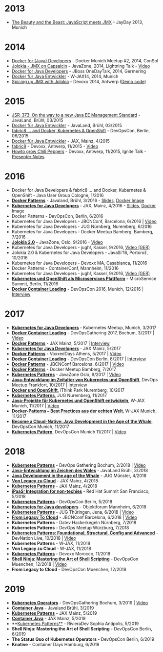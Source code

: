 # 2013

* [The Beauty and the Beast: JavaScript meets JMX](https://ro14nd.de/talks/2013/jayday-javascript-jmx/index.html) - JayDay 2013, Munich

# 2014

* [Docker for (Java) Developers](https://github.com/ro14nd-talks/archive/raw/gh-pages/2014/docker-meetup/index.html) - Docker Munich Meetup #2, 2014, ConSol
* [Jolokia - JMX on Capsaicin](https://github.com/ro14nd-talks/archive/raw/gh-pages/2014/javazone-jolokia.pdf) - JavaZone, 2014, Lightning Talk -  [Video](http://vimeo.com/105771547)
* [Docker for Java Developers](https://github.com/ro14nd-talks/archive/raw/gh-pages/2014/docker-onedaytalk.pdf) - JBoss OneDayTalk, 2014, Germering
* [Docker für Java Entwickler](https://github.com/ro14nd-talks/archive/raw/gh-pages/2014/wjax-docker-fuer-entwickler.pdf) - W-JAX14, 2014, Munich
* [Spicing up JMX with Jolokia](https://github.com/ro14nd-talks/archive/raw/gh-pages/2014/devoxx/jolokia-devoxx-2014.pdf) - Devoxx 2014, Antwerp ([Demo code](https://github.com/ro14nd-talks/archive/raw/gh-pages/2014/devoxx/jolokia-devoxx-2014-demo.tgz))

# 2015

* [JSR-373: On the way to a new Java EE Management Standard](https://ro14nd.de/talks/2015/javaland-2015-jsr-373.pdf) - JavaLand, Brühl, 03/2015
* [Docker für Java Entwickler](https://github.com/ro14nd-talks/archive/raw/gh-pages/2015/javaland-2015-docker-fuer-java-entwickler.pdf) - JavaLand, Brühl, 03/2015
* [fabric8 ... and Docker, Kubernetes & OpenShift](https://github.com/ro14nd-talks/archive/raw/gh-pages/2015/devopscon-2015-fabric8.pdf) - DevOpsCon, Berlin, 06/2015
* [Docker für Java Entwickler](https://github.com/ro14nd-talks/archive/raw/gh-pages/2015/jax-2015-docker-java.pdf) - JAX, Mainz, 4/2015
* [fabric8](https://github.com/ro14nd-talks/archive/raw/gh-pages/2015/devoxx-2015-fabric8.pdf) - Devoxx, Antwerp, 11/2015 - [Video](https://www.youtube.com/watch?v=DCQ9SEdteHs)
* [Howto grow Chili Peppers](https://github.com/ro14nd-talks/archive/raw/gh-pages/2015/devoxx-2015-howto-grow-chili-pepper.pdf) - Devoxx, Antwerp, 11/2015, Ignite Talk - [Presenter Notes](https://github.com/ro14nd-talks/archive/raw/gh-pages/2015/devoxx-2015-howto-grow-chili-pepper-notes.pdf)

# 2016

* Docker for Java Developers & fabric8 ... and Docker, Kubernetes & OpenShift - Java User Group Cologne, 1/2016
* **[Docker Patterns](https://github.com/ro14nd-talks/docker-patterns)** - Javaland, Brühl, 3/2016 - [Slides](https://github.com/ro14nd-talks/docker-patterns/raw/master/slides.pdf), [Docker Image](https://hub.docker.com/r/rhuss/docker-patterns/)
* **[Kubernetes for Java Developers](https://github.com/ro14nd-talks/kubernetes-for-java-developers)** - JAX, Mainz, 4/2016 - [Slides](https://github.com/ro14nd-talks/kubernetes-for-java-developers/raw/master/slides/kubernetes-for-java-developers.pdf), [Docker Image](https://hub.docker.com/r/rhuss/kubernetes-for-java-developers/)
* Docker Patterns - DevOpsCon, Berlin, 6/2016
* Kubernetes for Java Developers - JBCNConf, Barcelona, 6/2016 | [Video](https://www.youtube.com/watch?v=Gjij2t14pfg)
* Kubernetes for Java Developers - JUG Nürnberg, Nuremberg, 6/2016
* Kubernetes for Java Developers - Docker Meetup Bamberg, Bamberg, 7/2016
* **[Jolokia 2.0](2016/javazone-2016-jolokia-2.pdf)** - JavaZone, Oslo, 9/2016 - [Video](https://vimeo.com/181896821)
* Kubernetes for Java Developers - jugh!, Kassel, 9/2016, [Video (GER)](https://www.youtube.com/watch?v=R1nQFl_wQlE)
* Jolokia 2.0 & Kubernetes for Java Developers - JavaSi'16, Portorož, 10/2016
* Kubernetes for Java Developers - Devoxx MA, Casablanca, 11/2016
* Docker Patterns - ContainerConf, Mannheim, 11/2016
* Kubernetes for Java Developers - jugh!, Kassel, 9/2016, [Video (GER)](https://www.youtube.com/watch?v=R1nQFl_wQlE)
* **[Kubernetes und OpenShift als Microservices Plattform](https://microservices-summit.de/session/kubernetes-und-openshift-als-microservices-plattform)** - MicroService Summit, Berlin, 11/2016
* **[Docker Container Loading](https://devopsconference.de/session/docker-container-loading/)** - DevOpsCon 2016, Munich, 12/2016 | [Interview](https://www.youtube.com/watch?v=Br0aqc4KaFI)

# 2017

* **[Kubernetes for Java Developers](https://www.meetup.com/de-DE/Munchen-Kubernetes-Meetup/events/237311449/)** - Kubernetes Meetup, Munich, 3/2017
* **[Docker Container Loading](https://devopsconference.de/session/docker-container-loading/)** - DevOpsGathering 2017, Bochum, 3/2017 | [Video](https://www.youtube.com/watch?v=VVXHVCK4BFI)
* **[Docker Patterns](https://github.com/ro14nd-talks/docker-patterns/tree/jax2017)** - JAX Mainz, 5/2017 | [Interview](https://www.youtube.com/watch?v=goisiOqJxpE)
* **[Kubernetes for Java Developers](https://github.com/ro14nd-talks/kubernetes-for-java-developers/tree/jax2017)** - JAX Mainz, 5/2017
* **[Docker Patterns](https://github.com/ro14nd-talks/docker-patterns/tree/voxxed-athens)** - VoxxedDays Athens, 5/2017 | [Video](https://www.youtube.com/watch?v=m7ZKQgo1r6Q)
* **[Docker Container Loading](https://devopsconference.de/container-technologies/docker-container-loading/)** - DevOpsCon Berlin, 6/2017 | [Interview](https://www.youtube.com/watch?v=1yH4iihLzxE)
* **[Docker Patterns](http://www.jbcnconf.com/2017/infoSpeaker.html?ref=roland-huss)** - JBCNConf Barcelona, 6/2017 | [Video](https://www.youtube.com/watch?v=UCC3Lso9GRU)
* **[Docker Patterns](https://www.meetup.com/de-DE/Docker-Bamberg/events/240645574/)** - Docker Meetup Bamberg, 7/2017
* **[Kubernetes Patterns](https://2017.javazone.no/program/877bd912e4c340c0ad12ab27a9328611)** - JavaZone Oslo, 9/2017 | [Video](https://vimeo.com/233785743)
* **[Java-Entwicklung im Zeitalter von Kubernetes und OpenShift](https://www.meetup.com/de-DE/DevOps-Frankfurt/events/241112360/)**, DevOps Meetup Frankfort, 10/2017 | [Interview](https://www.youtube.com/watch?v=IO130Zb_vDA)
* **[Docker und OpenShift](https://ithinkpark.de/)**, iThink Park Nuremberg, 10/2017
* **[Kubernetes Patterns](https://www.meetup.com/de-DE/JUG-Nurnberg/events/244302832/)**, JUG Nuremberg, 11/2017
* **[Java-Projekte für Kubernetes und OpenShift entwickeln](https://jax.de/cloud-container-serverless/java-projekte-fuer-kubernetes-und-openshift-entwickeln/)**, W-JAX Munich, 11/2017 | [Video](https://jaxenter.de/java-kubernetes-openshift-75025)
* **[Docker-Patterns – Best Practices aus der echten Welt](https://jax.de/cloud-container-serverless/docker-patterns-best-practices-aus-der-echten-welt/)**, W-JAX Munich, 11/2017
* **[Become a Cloud-Native: Java Development in the Age of the Whale](https://devopsconference.de/container-technologies/become-a-cloud-native-java-development-in-the-age-of-the-whale/)**, DevOpsCon Munich, 11/2017
* **[Kubernetes Pattern](https://devopsconference.de/container-technologies/kubernetes-patterns/)**, DevOpsCon Munich 11/2017 | [Video](https://youtu.be/3vfsHc8uaLw)

# 2018

* **[Kubernetes Patterns](https://github.com/ro14nd-talks/kubernetes-patterns/blob/devopsgathering2018bochum/kubernetes-patterns-devopsgathering2018bochum.pdf)** - DevOps Gathering Bochum, 2/2018 | [Video](https://www.youtube.com/watch?v=qqJnv20hq1E)
* **[Java-Entwicklung im Zeichen des Wales](https://github.com/ro14nd-talks/kubernetes-for-java-developers/blob/javaland2018/kubernetes-for-java-developers-javaland2018.pdf)** - JavaLand Brühl, 3/2018
* **[Java Development in the age of the Whale](https://github.com/ro14nd-talks/kubernetes-for-java-developers/blob/jug-muenster/kubernetes-for-java-developers-jug-muenster.pdf)** - JUG Münster, 4/2018
* **[Von Legacy zu Cloud](https://github.com/ro14nd-talks/archive/raw/gh-pages/2018/from-legacy-to-cloud.pdf)** - JAX Mainz, 4/2018
* **[Kubernetes Patterns](https://github.com/ro14nd-talks/kubernetes-patterns/blob/jax2018mainz/kubernetes-patterns-jax2018mainz.pdf)** - JAX Mainz, 4/2018
* **[iPaaS: Integration for non-techies](https://github.com/ro14nd-talks/archive/raw/gh-pages/2018/fuse-ignite-demo.pdf)** - Red Hat Summit San Francisco, 5/2018
* **[Kubernetes Patterns](https://github.com/ro14nd-talks/kubernetes-patterns/blob/devopscon2018berlin/kubernetes-patterns-devopscon2018berlin.pdf)** - DevOpsCon Berlin, 5/2018
* **[Kubernetes for Java developers](https://github.com/ro14nd-talks/kubernetes-for-java-developers/blob/objectforum2018-mannheim/kubernetes-for-java-developers-objectforum2018-mannheim.pdf)** - Objektforum Mannheim, 6/2018
* **[Kubernetes Patterns](https://github.com/ro14nd-talks/kubernetes-patterns/blob/jugth2018jena/kubernetes-patterns-jugth2018jena.pdf)** - JUG Thüringen, Jena, 6/2018 | [Video](https://www.youtube.com/watch?v=q_803rWJQLw)
* **[From Legacy To Cloud](https://github.com/ro14nd-talks/archive/raw/gh-pages/2018/from-legacy-to-cloud.pdf)** - JBCNConf Barcelona, 6/2018 | [Video](https://youtu.be/xDwJw3l0ENc)
* **Kubernetes Patterns** - Datev Hackerkegeln Nürnberg, 7/2018
* **Kubernetes Patterns** - DevOps Meetup Würzburg, 7/2018
* **[Kubernetes Patterns: Foundational, Structural, Config and Advanced](https://www.youtube.com/watch?v=n3F9zJvG67c)** - DevNation Live, 10/2018 | [Video](https://www.youtube.com/watch?v=n3F9zJvG67c)
* **Kubernetes Patterns** - W-JAX, 11/2018
* **Von Legacy zu Cloud** - W-JAX, 11/2018
* **[Kubernetes Patterns](2018/kubernetes-patterns-devoxx2018morocco.pdf)** - Devoxx Morocco, 11/2018
* **[Shell Ninja: Mastering the Art of Shell Scripting](https://youtu.be/1mt2-LbKuvY)** - DevOpsCon Muenchen, 12/2018 | [Video](https://youtu.be/1mt2-LbKuvY)
* **From Legacy to Cloud** - DevOpsCon Muenchen, 12/2018

# 2019

* **[Kubernetes Operators](2019/kubernetes-operators.pdf)** - DevOpsGathering Bochum, 3/2019 | [Video](https://youtu.be/ZVeiw9TyrWM)
* **[Container Java](2019/container-java.pdf)** - Javaland Brühl, 3/2019
* **[Kubernetes Patterns](2019/kubernetes-patterns-jax-2019.pdf)** - JAX Mainz, 5/2019
* **[Container Java](2019/container-java-jax-2019.pdf)** - JAX Mainz, 5/2019
* **[Kubernetes Patterns**](2019/kubernetes-patterns-rivieradev-2019.pdf) - RivieraDev Sophia Antipolis, 5/2019
* **Shell Ninja: Mastering the Art of Shell Scripting** - DevOpsCon Berlin, 6/2019
* **The Status Quo of Kubernetes Operators** - DevOpsCon Berlin, 6/2019
* **Knative** - Container Days Hamburg, 6/2019
